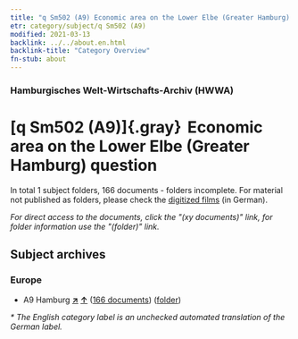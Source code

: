 ```yaml
---
title: "q Sm502 (A9) Economic area on the Lower Elbe (Greater Hamburg) question"
etr: category/subject/q Sm502 (A9)
modified: 2021-03-13
backlink: ../../about.en.html
backlink-title: "Category Overview"
fn-stub: about
---
```


### Hamburgisches Welt-Wirtschafts-Archiv (HWWA)
# [q Sm502 (A9)]{.gray}&#8201; Economic area on the Lower Elbe (Greater Hamburg) question&#160; 





In total 1 subject folders, 166 documents - folders incomplete.
For material not published as folders, please check the [digitized films](/film/h1_sh) (in German).

_For direct access to the documents, click the "(xy documents)" link, for folder information use the "(folder)" link._

## Subject archives



### Europe

- A9 Hamburg [**&nearr;**](../../../geo/i/140905/about.en.html "Hamburg (all folders)") [**&uarr;**](../../../geo/about.en.html#A9 "Country category system") (<a href="https://pm20.zbw.eu/dfgview/sh/140905,160397" title="about: Hamburg : Economic area on the Lower Elbe (Greater Hamburg) question" target="_blank">166 documents</a>) ([folder](http://purl.org/pressemappe20/folder/sh/140905,160397))


_* The English category label is an unchecked automated translation of the German label._

